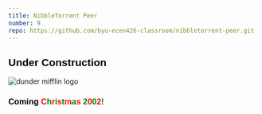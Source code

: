 ```yaml
---
title: NibbleTorrent Peer
number: 9
repo: https://github.com/byu-ecen426-classroom/nibbletorrent-peer.git
---
```

<style>
.dunder h2 {
    font-family: arial;
    font-weight: bold;
    color: black;
}
.dunder h3 {
    font-family: arial;
    font-weight: bold;
    color: black;
}
.dunder h3 span:nth-of-type(even){
    color:green;
}
.dunder h3 span:nth-of-type(odd){
    color:red;
}
</style>

<div class="dunder text-center">
<h2>Under Construction</h2>

<img src="{% link assets/under-construction.gif %}" alt="dunder mifflin logo">

<h3>Coming <span>C</span><span>h</span><span>r</span><span>i</span><span>s</span><span>t</span><span>m</span><span>a</span><span>s</span> <span>2</span><span>0</span><span>0</span><span>2</span><span>!</span></h3>

</div>
